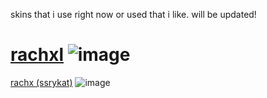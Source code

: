 skins that i use right now or used that i like.
will be updated!

# [rachxl](https://www.dropbox.com/scl/fi/sghjd5exsctp5pvbprlls/rachxl.osk) ![image](https://imgur.com/a/gameplay-preview-1-J4m6fDi)

[rachx (ssrykat)](https://www.dropbox.com/scl/fi/kpfy108a28vaskuy6s3wq/rachx.osk) ![image](https://imgur.com/a/UpxMkD4)
